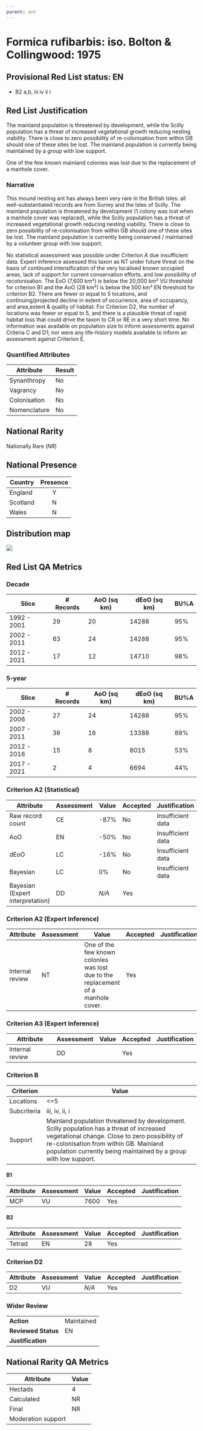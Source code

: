 ```yaml
---
parent: ant
---
```


# Formica rufibarbis: iso. Bolton & Collingwood: 1975

## Provisional Red List status: EN
- B2 a,b, iii
iv
ii
i

## Red List Justification
The mainland population is threatened by development, while the Scilly population has a threat of increased vegetational growth reducing nesting viability. There is close to zero possibility of re-colonisation from within GB should one of these sites be lost. The mainland population is currently being maintained by a group with low support.

One of the few known mainland colonies was lost due to the replacement of a manhole cover.
### Narrative
This mound nesting ant has always been very rare in the British Isles: all well-substantiated records are from Surrey and the Isles of Scilly. The mainland population is threatened by development (1 colony was lost when a manhole cover was replaced), while the Scilly population has a threat of increased vegetational growth reducing nesting viability. There is close to zero possibility of re-colonisation from within GB should one of these sites be lost. The mainland population is currently being conserved / maintained by a volunteer group with low support.

No statistical assessment was possible under Criterion A due insufficient data. Expert inference assessed this taxon as NT under future threat on the basis of continued intensification of the very localised known occupied areas, lack of support for current conservation efforts, and low possibility of recolonisation. The EoO (7,600 km²) is below the 20,000 km² VU threshold for criterion B1 and the AoO (28 km²) is below the 500 km² EN threshold for criterion B2. There are fewer or equal to 5 locations, and continuing/projected decline in extent of occurrence, area of occupancy, and area,extent & quality of habitat. For Criterion D2, the number of locations was fewer or equal to 5, and there is a plausible threat of rapid habitat loss that could drive the taxon to CR or RE in a very short time. No information was available on population size to inform assessments against Criteria C and D1; nor were any life-history models available to inform an assessment against Criterion E.
### Quantified Attributes
|Attribute|Result|
|---|---|
|Synanthropy|No|
|Vagrancy|No|
|Colonisation|No|
|Nomenclature|No|


## National Rarity
Nationally Rare (*NR*)

## National Presence
|Country|Presence
|---|:-:|
|England|Y|
|Scotland|N|
|Wales|N|


## Distribution map
![](../map/473.svg)

## Red List QA Metrics
### Decade
| Slice | # Records | AoO (sq km) | dEoO (sq km) |BU%A |
|---|---|---|---|---|
|1992 - 2001|29|20|14288|95%|
|2002 - 2011|63|24|14288|95%|
|2012 - 2021|17|12|14710|98%|
### 5-year
| Slice | # Records | AoO (sq km) | dEoO (sq km) |BU%A |
|---|---|---|---|---|
|2002 - 2006|27|24|14288|95%|
|2007 - 2011|36|16|13388|89%|
|2012 - 2016|15|8|8015|53%|
|2017 - 2021|2|4|6694|44%|
### Criterion A2 (Statistical)
|Attribute|Assessment|Value|Accepted|Justification
|---|---|---|---|---|
|Raw record count|CE|-87%|No|Insufficient data|
|AoO|EN|-50%|No|Insufficient data|
|dEoO|LC|-16%|No|Insufficient data|
|Bayesian|LC|0%|No|Insufficient data|
|Bayesian (Expert interpretation)|DD|*N/A*|Yes||
### Criterion A2 (Expert Inference)
|Attribute|Assessment|Value|Accepted|Justification
|---|---|---|---|---|
|Internal review|NT|One of the few known colonies was lost due to the replacement of a manhole cover.|Yes||
### Criterion A3 (Expert Inference)
|Attribute|Assessment|Value|Accepted|Justification
|---|---|---|---|---|
|Internal review|DD||Yes||
### Criterion B
|Criterion| Value|
|---|---|
|Locations|<=5|
|Subcriteria|iii, iv, ii, i|
|Support|Mainland population threatened by development. Scilly population has a threat of increased vegetational change. Close to zero possibility of re-colonisation from within GB. Mainland population currently being maintained by a group with low support.|
#### B1
|Attribute|Assessment|Value|Accepted|Justification
|---|---|---|---|---|
|MCP|VU|7600|Yes||
#### B2
|Attribute|Assessment|Value|Accepted|Justification
|---|---|---|---|---|
|Tetrad|EN|28|Yes||
### Criterion D2
|Attribute|Assessment|Value|Accepted|Justification
|---|---|---|---|---|
|D2|VU|*N/A*|Yes||
### Wider Review
|  |  |
|---|---|
|**Action**|Maintained|
|**Reviewed Status**|EN|
|**Justification**||


## National Rarity QA Metrics
|Attribute|Value|
|---|---|
|Hectads|4|
|Calculated|NR|
|Final|NR|
|Moderation support||


